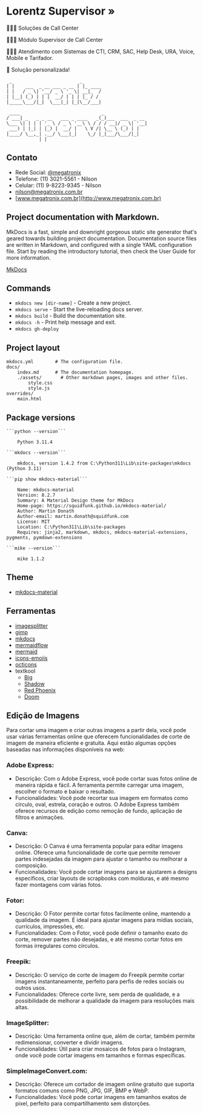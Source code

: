 # Lorentz Supervisor »
 
🧑🏻‍💻 Soluções de Call Center

🧑🏻‍💻 Módulo Supervisor de Call Center

👩🏼‍💻 Atendimento com Sistemas de CTI, CRM, SAC, Help Desk, URA, Voice, Mobile e Tarifador.

🎯 Solução personalizada!

```
 _                         _
| |    ___  _ __ ___ _ __ | |_ ____
| |   / _ \| '__/ _ \ '_ \| __|_  /
| |__| (_) | | |  __/ | | | |_ / /
|_____\___/|_|  \___|_| |_|\__/___|

 ____                              _
/ ___| _   _ _ __   ___ _ ____   _(_)___  ___  _ __
\___ \| | | | '_ \ / _ \ '__\ \ / / / __|/ _ \| '__|
 ___) | |_| | |_) |  __/ |   \ V /| \__ \ (_) | |
|____/ \__,_| .__/ \___|_|    \_/ |_|___/\___/|_|
            | |

```

## Contato

 - Rede Social: [@megatronix](https://www.instagram.com/megatronixoficial/)
 - Telefone: (11) 3021-5561 - Nilson
 - Celular: (11) 9-8223-9345 - Nilson
 - [nilson@megatronix.com.br](mailto:nilson@megatronix.com.br)
 - [www.megatronix.com.br](http://www.megatronix.com.br)


## Project documentation with Markdown.

MkDocs is a fast, simple and downright gorgeous static site generator that's geared towards building project documentation. Documentation source files are written in Markdown, and configured with a single YAML configuration file. Start by reading the introductory tutorial, then check the User Guide for more information.

[MkDocs](https://www.mkdocs.org/getting-started/)

## Commands

* `mkdocs new [dir-name]` - Create a new project.
* `mkdocs serve` - Start the live-reloading docs server.
* `mkdocs build` - Build the documentation site.
* `mkdocs -h` - Print help message and exit.
* `mkdocs gh-deploy`

## Project layout

    mkdocs.yml        # The configuration file.
    docs/
        index.md      # The documentation homepage.
        ./assets/       # Other markdown pages, images and other files.
            style.css 
            style.js
    overrides/
        main.html

## Package versions

    ```python --version```

        Python 3.11.4

    ```mkdocs --version```

        mkdocs, version 1.4.2 from C:\Python311\Lib\site-packages\mkdocs (Python 3.11)

    ```pip show mkdocs-material```

        Name: mkdocs-material
        Version: 8.2.7
        Summary: A Material Design theme for MkDocs
        Home-page: https://squidfunk.github.io/mkdocs-material/
        Author: Martin Donath
        Author-email: martin.donath@squidfunk.com
        License: MIT
        Location: C:\Python311\Lib\site-packages
        Requires: jinja2, markdown, mkdocs, mkdocs-material-extensions, pygments, pymdown-extensions

    ```mike --version```

        mike 1.1.2


## Theme

  - [mkdocs-material](https://github.com/squidfunk/mkdocs-material)

## Ferramentas

  - [imagesplitter](https://imagesplitter.org/pt)
  - [gimp](https://www.gimp.org/)
  - [mkdocs](https://www.mkdocs.org/)
  - [mermaidflow](https://www.mermaidflow.app/editor)
  - [mermaid](https://mermaid.live/edit#pako:eNptkMFKxDAQhl8lzElh-wI9CGlrQVhhwUXEpochmbaBJinZBJWm7252C3rQOc3M9__D8K8gnSIoYZjdh5zQB3ZuhGW5eHfi1VvPiuIhZWJQYWLVXft05Pe7oroyVq-v5PWgJbJ2jp9u22F9M_KRbCCeWNMdcQlu6f_SKrHHTp8mZ-kfWifWdgOWAxYSPavR93AAQ96gVvnx9WoRECYyJKDMraIB4xwECLtlKcbgXr6shDL4SAfwLo4T5HvzJU9xURio0Th6ND_bBe27c78zKR2cf96juiW2fQNDa2UW)
  - [icons-emojis](https://squidfunk.github.io/mkdocs-material/reference/icons-emojis/#using-emojis)
  - [octicons](https://primer.style/foundations/icons/)
  - textkool
    - [Big](https://textkool.com/pt/ascii-art-generator?hl=default&vl=default&font=Big&text=Lorentz%20Supervisor)
    - [Shadow](https://textkool.com/pt/ascii-art-generator?hl=default&vl=default&font=Shadow&text=Lorentz%20Supervisor)
    - [Red Phoenix](https://textkool.com/pt/ascii-art-generator?hl=default&vl=default&font=Red%20Phoenix&text=Lorentz%20Supervisor)
    - [Doom](https://textkool.com/pt/ascii-art-generator?hl=default&vl=default&font=Doom&text=Lorentz%20Supervisor)

## Edição de Imagens

Para cortar uma imagem e criar outras imagens a partir dela, você pode usar várias ferramentas online que oferecem funcionalidades de corte de imagem de maneira eficiente e gratuita. Aqui estão algumas opções baseadas nas informações disponíveis na web:

### Adobe Express: 

  - Descrição: Com o Adobe Express, você pode cortar suas fotos online de maneira rápida e fácil. A ferramenta permite carregar uma imagem, escolher o formato e baixar o resultado.
  - Funcionalidades: Você pode recortar sua imagem em formatos como círculo, oval, estrela, coração e outros. O Adobe Express também oferece recursos de edição como remoção de fundo, aplicação de filtros e animações.

### Canva:
  - Descrição: O Canva é uma ferramenta popular para editar imagens online. Oferece uma funcionalidade de corte que permite remover partes indesejadas da imagem para ajustar o tamanho ou melhorar a composição.
  - Funcionalidades: Você pode cortar imagens para se ajustarem a designs específicos, criar layouts de scrapbooks com molduras, e até mesmo fazer montagens com várias fotos.

### Fotor:
  - Descrição: O Fotor permite cortar fotos facilmente online, mantendo a qualidade da imagem. É ideal para ajustar imagens para mídias sociais, currículos, impressões, etc.
  - Funcionalidades: Com o Fotor, você pode definir o tamanho exato do corte, remover partes não desejadas, e até mesmo cortar fotos em formas irregulares como círculos.

### Freepik:
  - Descrição: O serviço de corte de imagem do Freepik permite cortar imagens instantaneamente, perfeito para perfis de redes sociais ou outros usos.
  - Funcionalidades: Oferece corte livre, sem perda de qualidade, e a possibilidade de melhorar a qualidade da imagem para resoluções mais altas.

### ImageSplitter:
  - Descrição: Uma ferramenta online que, além de cortar, também permite redimensionar, converter e dividir imagens.
  - Funcionalidades: Útil para criar mosaicos de fotos para o Instagram, onde você pode cortar imagens em tamanhos e formas específicas.

### SimpleImageConvert.com:
  - Descrição: Oferece um cortador de imagem online gratuito que suporta formatos comuns como PNG, JPG, GIF, BMP e WebP.
  - Funcionalidades: Você pode cortar imagens em tamanhos exatos de pixel, perfeito para compartilhamento sem distorções.

